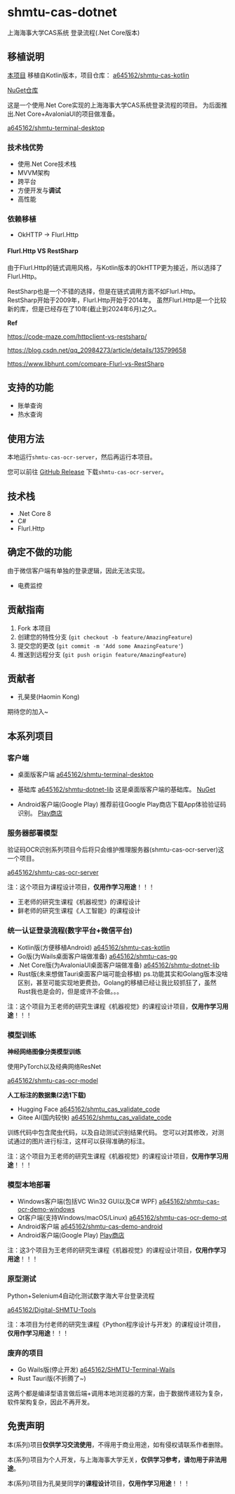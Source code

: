 # shmtu-cas-dotnet

上海海事大学CAS系统 登录流程(.Net Core版本)

## 移植说明

[本项目](https://github.com/a645162/shmtu-dotnet-lib)
移植自Kotlin版本，项目仓库：
[a645162/shmtu-cas-kotlin](https://github.com/a645162/shmtu-cas-kotlin)

[NuGet仓库](https://www.nuget.org/packages/shmtu-dotnet-lib)

这是一个使用.Net Core实现的上海海事大学CAS系统登录流程的项目。
为后面推出.Net Core+AvaloniaUI的项目做准备。

[a645162/shmtu-terminal-desktop](https://github.com/a645162/shmtu-terminal-desktop)

### 技术栈优势

- 使用.Net Core技术栈
- MVVM架构
- 跨平台
- 方便开发与**调试**
- 高性能

### 依赖移植

- OkHTTP -> Flurl.Http

#### Flurl.Http VS RestSharp

由于Flurl.Http的链式调用风格，与Kotlin版本的OkHTTP更为接近，所以选择了Flurl.Http。

RestSharp也是一个不错的选择，但是在链式调用方面不如Flurl.Http。
RestSharp开始于2009年，Flurl.Http开始于2014年。
虽然Flurl.Http是一个比较新的库，但是已经存在了10年(截止到2024年6月)之久。

**Ref**

https://code-maze.com/httpclient-vs-restsharp/

https://blog.csdn.net/qq_20984273/article/details/135799658

https://www.libhunt.com/compare-Flurl-vs-RestSharp

## 支持的功能

- 账单查询
- 热水查询

## 使用方法

本地运行`shmtu-cas-ocr-server`，然后再运行本项目。

您可以前往
[GitHub Release](https://github.com/a645162/shmtu-cas-ocr-server/releases)
下载`shmtu-cas-ocr-server`。

## 技术栈

- .Net Core 8
- C\#
- Flurl.Http

## 确定不做的功能

由于微信客户端有单独的登录逻辑，因此无法实现。

- 电费监控

## 贡献指南

1. Fork 本项目
2. 创建您的特性分支 (`git checkout -b feature/AmazingFeature`)
3. 提交您的更改 (`git commit -m 'Add some AmazingFeature'`)
4. 推送到远程分支 (`git push origin feature/AmazingFeature`)

## 贡献者

- 孔昊旻(Haomin Kong)

期待您的加入~

## 本系列项目

### 客户端

* 桌面版客户端
  [a645162/shmtu-terminal-desktop](https://github.com/a645162/shmtu-terminal-desktop)

* 基础库
  [a645162/shmtu-dotnet-lib](https://github.com/a645162/shmtu-dotnet-lib)
  这是桌面版客户端的基础库。
  [NuGet](https://www.nuget.org/packages/shmtu-dotnet-lib)

* Android客户端(Google Play)
  推荐前往Google Play商店下载App体验验证码识别。
  [Play商店](https://play.google.com/store/apps/details?id=com.khm.shmtu.cas.ocr.demo)

### 服务器部署模型

验证码OCR识别系列项目今后将只会维护推理服务器(shmtu-cas-ocr-server)这一个项目。

[a645162/shmtu-cas-ocr-server](https://github.com/a645162/shmtu-cas-ocr-server)

注：这个项目为课程设计项目，**仅用作学习用途**！！！

- 王老师的研究生课程《机器视觉》的课程设计
- 鲜老师的研究生课程《人工智能》的课程设计

### 统一认证登录流程(数字平台+微信平台)

* Kotlin版(方便移植Android)
  [a645162/shmtu-cas-kotlin](https://github.com/a645162/shmtu-cas-kotlin)
* Go版(为Wails桌面客户端做准备)
  [a645162/shmtu-cas-go](https://github.com/a645162/shmtu-cas-go)
* .Net Core版(为AvaloniaUI桌面客户端做准备)
  [a645162/shmtu-dotnet-lib](https://github.com/a645162/shmtu-dotnet-lib)
* Rust版(未来想做Tauri桌面客户端可能会移植)
  ps.功能其实和Golang版本没啥区别，甚至可能实现地更费劲，Golang的移植已经让我比较抓狂了，虽然Rust我也是会的，但是或许不会做。。。

注：这个项目为王老师的研究生课程《机器视觉》的课程设计项目，**仅用作学习用途**！！！

### 模型训练

**神经网络图像分类模型训练**

使用PyTorch以及经典网络ResNet

[a645162/shmtu-cas-ocr-model](https://github.com/a645162/shmtu-cas-ocr-model)

**人工标注的数据集(2选1下载)**

* Hugging Face
  [a645162/shmtu_cas_validate_code](https://huggingface.co/datasets/a645162/shmtu_cas_validate_code)
* Gitee AI(国内较快)
  [a645162/shmtu_cas_validate_code](https://ai.gitee.com/datasets/a645162/shmtu_cas_validate_code)

训练代码中包含爬虫代码，以及自动测试识别结果代码。
您可以对其修改，对测试通过的图片进行标注，这样可以获得准确的标注。

注：这个项目为王老师的研究生课程《机器视觉》的课程设计项目，**仅用作学习用途**！！！

### 模型本地部署

* Windows客户端(包括VC Win32 GUI以及C# WPF)
  [a645162/shmtu-cas-ocr-demo-windows](https://github.com/a645162/shmtu-cas-ocr-demo-windows)
* Qt客户端(支持Windows/macOS/Linux)
  [a645162/shmtu-cas-ocr-demo-qt](https://github.com/a645162/shmtu-cas-ocr-demo-qt)
* Android客户端
  [a645162/shmtu-cas-demo-android](https://github.com/a645162/shmtu-cas-demo-android)
* Android客户端(Google Play)
  [Play商店](https://play.google.com/store/apps/details?id=com.khm.shmtu.cas.ocr.demo)

注：这3个项目为王老师的研究生课程《机器视觉》的课程设计项目，**仅用作学习用途**！！！

### 原型测试

Python+Selenium4自动化测试数字海大平台登录流程

[a645162/Digital-SHMTU-Tools](https://github.com/a645162/Digital-SHMTU-Tools)

注：本项目为付老师的研究生课程《Python程序设计与开发》的课程设计项目，**仅用作学习用途**！！！

### 废弃的项目

* Go Wails版(停止开发)
  [a645162/SHMTU-Terminal-Wails](https://github.com/a645162/SHMTU-Terminal-Wails)
* Rust Tauri版(不折腾了~)

这两个都是编译型语言做后端+调用本地浏览器的方案，由于数据传递较为复杂，软件架构复杂，因此不再开发。

## 免责声明

本(系列)项目**仅供学习交流使用**，不得用于商业用途，如有侵权请联系作者删除。

本(系列)项目为个人开发，与上海海事大学无关，**仅供学习参考，请勿用于非法用途**。

本(系列)项目为孔昊旻同学的**课程设计**项目，**仅用作学习用途**！！！
